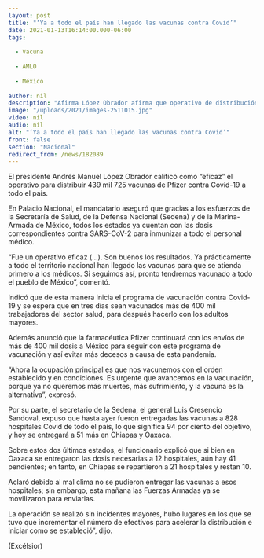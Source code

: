 ```yaml
---
layout: post
title: "‘Ya a todo el país han llegado las vacunas contra Covid’"
date: 2021-01-13T16:14:00.000-06:00
tags:
  
  - Vacuna
  
  - AMLO
  
  - México
  
author: nil
description: "Afirma López Obrador afirma que operativo de distribución fue “eficaz” y con buenos resultados; dosis se entregaron a 828 hospitales para iniciar vacunación de personal médico"
image: "/uploads/2021/images-2511015.jpg"
video: nil
audio: nil
alt: "‘Ya a todo el país han llegado las vacunas contra Covid’"
front: false
section: "Nacional"
redirect_from: /news/182089
---
```


El presidente Andrés Manuel López Obrador calificó como “eficaz” el operativo para distribuir 439 mil 725 vacunas de Pfizer contra Covid-19 a todo el país.

En Palacio Nacional, el mandatario aseguró que gracias a los esfuerzos de la Secretaría de Salud, de la Defensa Nacional (Sedena) y de la Marina-Armada de México, todos los estados ya cuentan con las dosis correspondientes contra SARS-CoV-2 para inmunizar a todo el personal médico.

“Fue un operativo eficaz (…). Son buenos los resultados. Ya prácticamente a todo el territorio nacional han llegado las vacunas para que se atienda primero a los médicos. Si seguimos así, pronto tendremos vacunado a todo el pueblo de México”, comentó.

Indicó que de esta manera inicia el programa de vacunación contra Covid-19 y se espera que en tres días sean vacunados más de 400 mil trabajadores del sector salud, para después hacerlo con los adultos mayores.

Además anunció que la farmacéutica Pfizer continuará con los envíos de más de 400 mil dosis a México para seguir con este programa de vacunación y así evitar más decesos a causa de esta pandemia.

“Ahora la ocupación principal es que nos vacunemos con el orden establecido y en condiciones. Es urgente que avancemos en la vacunación, porque ya no queremos más muertes, más sufrimiento, y la vacuna es la alternativa”, expresó.

Por su parte, el secretario de la Sedena, el general Luis Cresencio Sandoval, expuso que hasta ayer fueron entregadas las vacunas a 828 hospitales Covid de todo el país, lo que significa 94 por ciento del objetivo,  y hoy se entregará a 51 más en Chiapas y Oaxaca.

Sobre estos dos últimos estados, el funcionario explicó que si bien en Oaxaca se entregaron las dosis necesarias a 12 hospitales, aún hay 41 pendientes; en tanto, en Chiapas se repartieron a 21 hospitales y restan 10.

Aclaró debido al mal clima no se pudieron entregar las vacunas a esos hospitales; sin embargo, esta mañana las Fuerzas Armadas ya se movilizaron para enviarlas.

La operación se realizó sin incidentes mayores, hubo lugares en los que se tuvo que incrementar el número de efectivos para acelerar la distribución e iniciar como se estableció”, dijo.

(Excélsior)